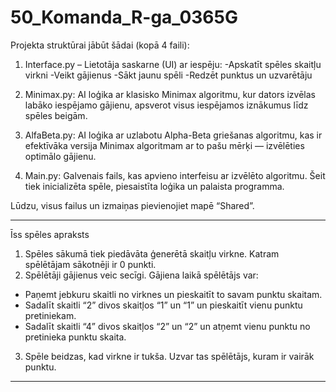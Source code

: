 # 50_Komanda_R-ga_0365G
Projekta struktūrai jābūt šādai (kopā 4 faili):

1. Interface.py – Lietotāja saskarne (UI) ar iespēju:
-Apskatīt spēles skaitļu virkni
-Veikt gājienus
-Sākt jaunu spēli
-Redzēt punktus un uzvarētāju

2. Minimax.py:
AI loģika ar klasisko Minimax algoritmu, kur dators izvēlas labāko iespējamo gājienu, apsverot visus iespējamos iznākumus līdz spēles beigām.

3. AlfaBeta.py:
AI loģika ar uzlabotu Alpha-Beta griešanas algoritmu, kas ir efektīvāka versija Minimax algoritmam ar to pašu mērķi — izvēlēties optimālo gājienu.

4. Main.py:
Galvenais fails, kas apvieno interfeisu ar izvēlēto algoritmu. Šeit tiek inicializēta spēle, piesaistīta loģika un palaista programma.

Lūdzu, visus failus un izmaiņas pievienojiet mapē “Shared”.

________________________________________
Īss spēles apraksts
1.	Spēles sākumā tiek piedāvāta ģenerētā skaitļu virkne. Katram spēlētājam sākotnēji ir 0 punkti.
2.	Spēlētāji gājienus veic secīgi. Gājiena laikā spēlētājs var: 
-	Paņemt jebkuru skaitli no virknes un pieskaitīt to savam punktu skaitam.
-	Sadalīt skaitli “2” divos skaitļos “1” un “1” un pieskaitīt vienu punktu pretiniekam.
-	Sadalīt skaitli “4” divos skaitļos “2” un “2” un atņemt vienu punktu no pretinieka punktu skaita.
3.	Spēle beidzas, kad virkne ir tukša. Uzvar tas spēlētājs, kuram ir vairāk punktu.
________________________________________
